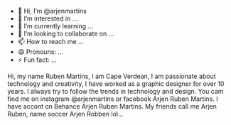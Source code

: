 - 👋 Hi, I’m @arjenmartins
- 👀 I’m interested in ...
- 🌱 I’m currently learning ...
- 💞️ I’m looking to collaborate on ...
- 📫 How to reach me ...
- 😄 Pronouns: ...
- ⚡ Fun fact: ...

<!---
arjenmartins/arjenmartins is a ✨ special ✨ repository because its `README.md` (this file) appears on your GitHub profile.
You can click the Preview link to take a look at your changes.
--->
Hi, my name Ruben Martins, I am Cape Verdean, I am passionate about technology and creativity, I have worked as a graphic designer for over 10 years. I always try to follow the trends in technology and design. You cam find me on instagram @arjenmartins or facebook Arjen Ruben Martins. I have accont on Behance Arjen Ruben Martins.
My friends call me Arjen Ruben, name soccer Arjen Robben lol...
